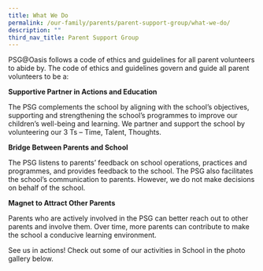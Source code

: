 ```yaml
---
title: What We Do
permalink: /our-family/parents/parent-support-group/what-we-do/
description: ""
third_nav_title: Parent Support Group
---
```

PSG@Oasis follows a code of ethics and guidelines for all parent volunteers to abide by. The code of ethics and guidelines govern and guide all parent volunteers to be a:

**Supportive Partner in Actions and Education**

The PSG complements the school by aligning with the school’s objectives, supporting and strengthening the school’s programmes to improve our children’s well-being and learning. We partner and support the school by volunteering our 3 Ts – Time, Talent, Thoughts.

**Bridge Between Parents and School**

The PSG listens to parents’ feedback on school operations, practices and programmes, and provides feedback to the school. The PSG also facilitates the school’s communication to parents. However, we do not make decisions on behalf of the school.

**Magnet to Attract Other Parents**

Parents who are actively involved in the PSG can better reach out to other parents and involve them. Over time, more parents can contribute to make the school a conducive learning environment.

See us in actions! Check out some of our activities in School in the photo gallery below.